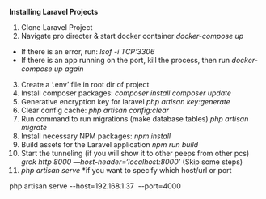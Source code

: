 **Installing Laravel Projects**

1. Clone Laravel Project
2. Navigate pro directer & start docker container
_docker-compose up_
* If there is an error, run:
_lsof -i TCP:3306_
* If there is an app running on the port, kill the process, then run _docker-compose up again_
3. Create a ‘.env’ file in root dir of project
4. Install composer packages:
_composer install_
_composer update_
5. Generative encryption key for laravel
_php artisan key:generate_
6. Clear config cache:
_php artisan config:clear_
7. Run command to run migrations (make database tables)
_php artisan migrate_
8. Install necessary NPM packages:
_npm install_
9. Build assets for the Laravel application
_npm run build_
10. Start the tunneling (if you will show it to other peeps from other pcs)
_grok http 8000 —host-header=‘localhost:8000’_
(Skip some steps)
11. _php artisan serve_
*if you want to specify which host/url or port

php artisan serve --host=192.168.1.37  --port=4000